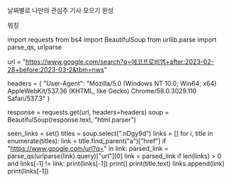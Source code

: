 날짜별로 나만의 관심주 기사 모으기 완성

뭐징

import requests
from bs4 import BeautifulSoup
from urllib.parse import parse_qs, urlparse

url = "https://www.google.com/search?q=에코프로비엠+after:2023-02-28+before:2023-03-2&tbm=nws"

headers = {
    "User-Agent": "Mozilla/5.0 (Windows NT 10.0; Win64; x64) AppleWebKit/537.36 (KHTML, like Gecko) Chrome/58.0.3029.110 Safari/537.3"
}

response = requests.get(url, headers=headers)
soup = BeautifulSoup(response.text, "html.parser")

seen_links = set()
titles = soup.select(".nDgy9d")
links = []
for i, title in enumerate(titles):
    link = title.find_parent("a")["href"]
    if "https://www.google.com/url?q=" in link:
        parsed_link = parse_qs(urlparse(link).query)["url"][0]
        link = parsed_link
    if len(links) > 0 and links[-1] != link:
        print(links[-1])
        print()
    print(title.text)
    links.append(link)
print(links[-1])
